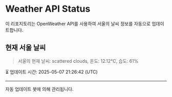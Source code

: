 
# Weather API Status

이 리포지토리는 OpenWeather API를 사용하여 서울의 날씨 정보를 자동으로 업데이트합니다.

## 현재 서울 날씨
> 서울의 현재 날씨: scattered clouds, 온도: 12.12°C, 습도: 61%

⏳ 업데이트 시간: 2025-05-07 21:26:42 (UTC)

---
자동 업데이트 봇에 의해 관리됩니다.

